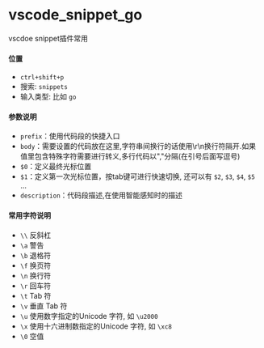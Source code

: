 # vscode_snippet_go

vscdoe snippet插件常用

#### 位置

- `ctrl+shift+p`
- 搜索: `snippets`
- 输入类型: 比如 `go`

#### 参数说明

- `prefix`：使用代码段的快捷入口
- `body`：需要设置的代码放在这里,字符串间换行的话使用\r\n换行符隔开.如果值里包含特殊字符需要进行转义,多行代码以","分隔(在引号后面写逗号)
- `$0`：定义最终光标位置
- `$1`：定义第一次光标位置，按tab键可进行快速切换, 还可以有 `$2`, `$3`, `$4`, `$5` ...
- `description`：代码段描述,在使用智能感知时的描述

#### 常用字符说明

- `\\` 反斜杠
- `\a` 警告
- `\b` 退格符
- `\f` 换页符
- `\n` 换行符
- `\r` 回车符
- `\t` Tab 符
- `\v` 垂直 Tab 符
- `\u` 使用数字指定的Unicode 字符, 如 `\u2000`
- `\x` 使用十六进制数指定的Unicode 字符, 如 `\xc8`
- `\0` 空值
